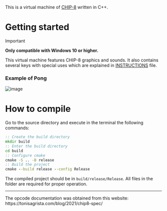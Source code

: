 This is a virtual machine of [CHIP-8](https://en.wikipedia.org/wiki/CHIP-8) written in C++.

# Getting started
> [!IMPORTANT]
> **Only compatible with Windows 10 or higher.**

This virtual machine features CHIP-8 graphics and sounds.
It also contains several keys with special uses which are explained in [INSTRUCTIONS](INSTRUCTIONS.md) file.

### Example of Pong
![image](https://github.com/DMockc/CCHIP8/assets/118026464/684ab5ab-9e9c-45c4-8b6c-88d6c43279cb)

# How to compile
Go to the source directory and execute in the terminal the following commands:
```bat
:: Create the build directory
mkdir build
:: Enter the build directory
cd build
:: Configure cmake
cmake -S .. -B release
:: Build the project
cmake --build release --config Release
```
The compiled project should be in `build/release/Release`. 
All files in the folder are required for proper operation.

<hr>
The opcode documentation was obtained from this website: https://tonisagrista.com/blog/2021/chip8-spec/
